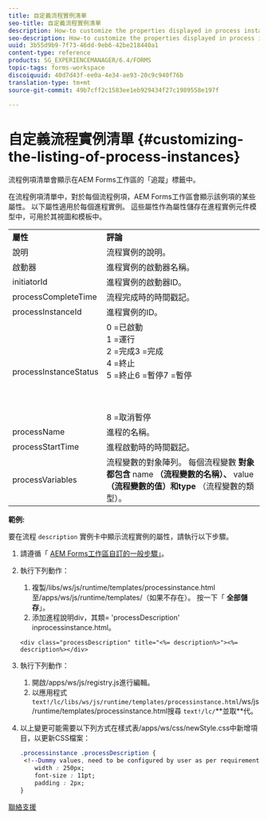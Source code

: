 ```yaml
---
title: 自定義流程實例清單
seo-title: 自定義流程實例清單
description: How-to customize the properties displayed in process instance in AEM Forms workspace.
seo-description: How-to customize the properties displayed in process instance in AEM Forms workspace.
uuid: 3b55d9b9-7f73-46dd-9eb6-42be218440a1
content-type: reference
products: SG_EXPERIENCEMANAGER/6.4/FORMS
topic-tags: forms-workspace
discoiquuid: 40d7d43f-ee0a-4e34-ae93-20c9c940f76b
translation-type: tm+mt
source-git-commit: 49b7cff2c1583ee1eb929434f27c1989558e197f

---
```



# 自定義流程實例清單 {#customizing-the-listing-of-process-instances}

流程例項清單會顯示在AEM Forms工作區的「追蹤」標籤中。

在流程例項清單中，對於每個流程例項，AEM Forms工作區會顯示該例項的某些屬性。 以下屬性適用於每個進程實例。 這些屬性作為屬性儲存在進程實例元件模型中，可用於其視圖和模板中。

<table> 
 <tbody> 
  <tr> 
   <td><strong>屬性</strong></td> 
   <td><strong>評論</strong></td> 
  </tr> 
  <tr> 
   <td>說明</td> 
   <td>流程實例的說明。</td> 
  </tr> 
  <tr> 
   <td>啟動器</td> 
   <td>進程實例的啟動器名稱。</td> 
  </tr> 
  <tr> 
   <td>initiatorId</td> 
   <td>進程實例的啟動器ID。</td> 
  </tr> 
  <tr> 
   <td>processCompleteTime</td> 
   <td>流程完成時的時間戳記。</td> 
  </tr> 
  <tr> 
   <td>processInstanceId</td> 
   <td>進程實例的ID。</td> 
  </tr> 
  <tr> 
   <td>processInstanceStatus</td> 
   <td>0 =已啟動<br /> 1 =運行<br /> 2 =完成3 =完成<br /> 4 =終止<br /> 5 =終止6 =暫停7 =暫停<br /><br /><br /><br /> 8 =取消暫停</td> 
  </tr> 
  <tr> 
   <td>processName</td> 
   <td>進程的名稱。</td> 
  </tr> 
  <tr> 
   <td>processStartTime</td> 
   <td>進程啟動時的時間戳記。</td> 
  </tr> 
  <tr> 
   <td>processVariables</td> 
   <td>流程變數的對象陣列。 每個流程變數 <strong>對象都包含</strong> name <strong>（流程變數的名稱）、</strong> value<strong> （流程變數的值）和type</strong> （流程變數的類型）。</td> 
  </tr> 
 </tbody> 
</table>

**範例:**

要在流程 `description` 實例卡中顯示流程實例的屬性，請執行以下步驟。

1. 請遵循「 [AEM Forms工作區自訂的一般步驟」](/help/forms/using/generic-steps-html-workspace-customization.md)。
1. 執行下列動作：

   1. 複製/libs/ws/js/runtime/templates/processinstance.html至/apps/ws/js/runtime/templates/（如果不存在）。 按一下「 **全部儲存**」。
   1. 添加進程說明div，其類= &#39;processDescription&#39; inprocessinstance.html。

   ```
   <div class="processDescription" title="<%= description%>"><%= description%></div>
   ```

1. 執行下列動作：

   1. 開啟/apps/ws/js/registry.js進行編輯。
   1. 以應用程式 `text!/lc/libs/ws/js/runtime/templates/processinstance.html`/ws/js/runtime/templates/processinstance.html搜尋 `text!/lc/`**並取&#x200B;**代。

1. 以上變更可能需要以下列方式在樣式表/apps/ws/css/newStyle.css中新增項目，以更新CSS檔案：

   ```css
   .processinstance .processDescription {
    <!--Dummy values, need to be configured by user as per requirement as well as user can add or delete any property depending upon requirement-->
       width : 250px;
       font-size : 11pt;
       padding : 2px;
   }
   ```

[聯絡支援](https://www.adobe.com/account/sign-in.supportportal.html)
